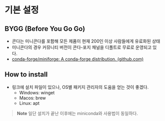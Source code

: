 # 기본 설정 

## BYGG (Before You Go Go)
- 콘다는 미니콘다를 포함해 모든 제품이 현재 200인 이상 사람들에게 유료화된 상태 
- 미니콘다의 경우 커뮤니티 버전이 콘다-포지 채널을 디폴트로 무료로 운영되고 있다. 
- [conda-forge/miniforge: A conda-forge distribution. (github.com)](https://github.com/conda-forge/miniforge)

## How to install 
- 링크에 설치 파일이 있으나, OS별 패키지 관리자의 도움을 얻는 것이 좋겠다. 
	- Windows: winget 
	- Macos: brew 
	- Linux: apt 

> **Note**
> 일단 설치가 끝난 이후에는 miniconda와 사용법이 동일하다. 